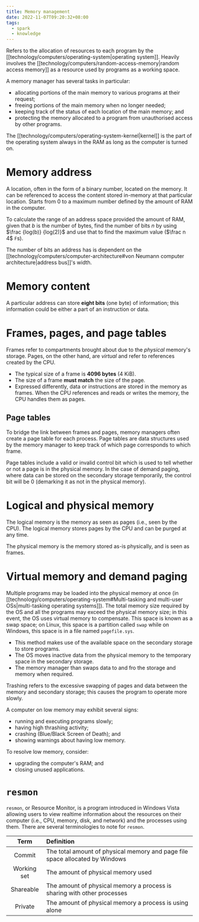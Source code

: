 ```yaml
---
title: Memory management
date: 2022-11-07T09:20:32+08:00
tags:
  - spark
  - knowledge
---
```


Refers to the allocation of resources to each program by the [[technology/computers/operating-system|operating system]]. Heavily involves the [[technology/computers/random-access-memory|random access memory]] as a resource used by programs as a working space.

A memory manager has several tasks in particular:
- allocating portions of the main memory to various programs at their request;
- freeing portions of the main memory when no longer needed;
- keeping track of the status of each location of the main memory; and
- protecting the memory allocated to a program from unauthorised access by other programs.

The [[technology/computers/operating-system-kernel|kernel]] is the part of the operating system always in the RAM as long as the computer is turned on.

# Memory address

A location, often in the form of a binary number, located on the memory. It can be referenced to access the content stored in-memory at that particular location. Starts from 0 to a maximum number defined by the amount of RAM in the computer.

To calculate the range of an address space provided the amount of RAM, given that $b$ is the number of bytes, find the number of bits $n$ by using $\frac {log(b)} {log(2)}$ and use that to find the maximum value ($\frac n 4$ `F`s).

The number of bits an address has is dependent on the [[technology/computers/computer-architecture#von Neumann computer architecture|address bus]]'s width.

# Memory content

A particular address can store **eight bits** (one byte) of information; this information could be either a part of an instruction or data.

# Frames, pages, and page tables

Frames refer to compartments brought about due to the *physical* memory's storage. Pages, on the other hand, are *virtual* and refer to references created by the CPU.
- The typical size of a frame is **4096 bytes** (4 KiB).
- The size of a frame **must match** the size of the page.
- Expressed differently, data or instructions are stored in the memory as frames. When the CPU references and reads or writes the memory, the CPU handles them as pages.

## Page tables

To bridge the link between frames and pages, memory managers often create a page table for each process. Page tables are data structures used by the memory manager to keep track of which page corresponds to which frame.

Page tables include a valid or invalid control bit which is used to tell whether or not a page is in the physical memory. In the case of demand paging, where data can be stored on the secondary storage temporarily, the control bit will be 0 (demarking it as not in the physical memory).

# Logical and physical memory

The logical memory is the memory as seen as pages (i.e., seen by the CPU). The logical memory stores pages by the CPU and can be purged at any time.

The physical memory is the memory stored as-is physically, and is seen as frames.

# Virtual memory and demand paging

Multiple programs may be loaded into the physical memory at once (in [[technology/computers/operating-system#Multi-tasking and multi-user OSs|multi-tasking operating systems]]). The total memory size required by the OS and all the programs may exceed the physical memory size; in this event, the OS uses virtual memory to compensate. This space is known as a swap space; on Linux, this space is a partition called `swap` while on Windows, this space is in a file named `pagefile.sys`.
- This method makes use of the available space on the secondary storage to store programs.
- The OS moves inactive data from the physical memory to the temporary space in the secondary storage.
- The memory manager than swaps data to and fro the storage and memory when required.

Trashing refers to the excessive swapping of pages and data between the memory and secondary storage; this causes the program to operate more slowly.

A computer on low memory may exhibit several signs:
- running and executing programs slowly;
- having high thrashing activity;
- crashing (Blue/Black Screen of Death); and
- showing warnings about having low memory.

To resolve low memory, consider:
- upgrading the computer's RAM; and
- closing unused applications.

# `resmon`

`resmon`, or Resource Monitor, is a program introduced in Windows Vista allowing users to view realtime information about the resources on their computer (i.e., CPU, memory, disk, and network) and the processes using them. There are several terminologies to note for `resmon`.

| Term | Definition |
|:-:|:-|
| Commit | The total amount of physical memory and page file space allocated by Windows |
| Working set | The amount of physical memory used |
| Shareable | The amount of physical memory a process is sharing with other processes |
| Private | The amount of physical memory a process is using alone |